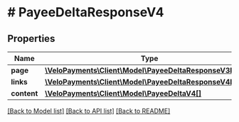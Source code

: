# # PayeeDeltaResponseV4

## Properties

Name | Type | Description | Notes
------------ | ------------- | ------------- | -------------
**page** | [**\VeloPayments\Client\Model\PayeeDeltaResponseV3Page**](PayeeDeltaResponseV3Page.md) |  | [optional]
**links** | [**\VeloPayments\Client\Model\PayeeDeltaResponseV4Links[]**](PayeeDeltaResponseV4Links.md) |  | [optional]
**content** | [**\VeloPayments\Client\Model\PayeeDeltaV4[]**](PayeeDeltaV4.md) |  | [optional]

[[Back to Model list]](../../README.md#models) [[Back to API list]](../../README.md#endpoints) [[Back to README]](../../README.md)
